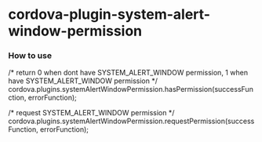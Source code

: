 # cordova-plugin-system-alert-window-permission
### How to use

/* return 0 when dont have SYSTEM_ALERT_WINDOW permission, 1 when have SYSTEM_ALERT_WINDOW permission */
cordova.plugins.systemAlertWindowPermission.hasPermission(successFunction, errorFunction);

/* request SYSTEM_ALERT_WINDOW permission */
cordova.plugins.systemAlertWindowPermission.requestPermission(successFunction, errorFunction);
